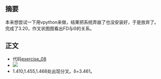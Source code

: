 摘要
-------
本来想尝试一下用vpython来做，结果把系统弄崩了也没安装好，于是放弃了。
完成了3.20，作叉状图图看出FD与Θ的关系。

正文
-------

 - 代码[exercise_08](https://github.com/darkbrgo/computationalphysics_N2014301020018/blob/master/exercise_08.py)
 - ![](https://github.com/darkbrgo/computationalphysics_N2014301020018/blob/master/exercise%E2%80%9408.png)
 - 1.410,1.455,1.468处出现分叉。δ=3.461。

